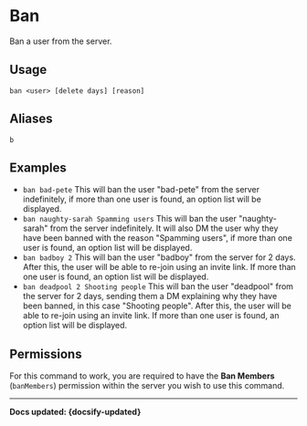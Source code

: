 # Ban
Ban a user from the server.

## Usage
`ban <user> [delete days] [reason]`

## Aliases
`b`

## Examples
- `ban bad-pete` This will ban the user "bad-pete" from the server indefinitely, if more than one user is found, an option list will be displayed.
- `ban naughty-sarah Spamming users` This will ban the user "naughty-sarah" from the server indefinitely. It will also DM the user why they have been banned with the reason "Spamming users", if more than one user is found, an option list will be displayed.
- `ban badboy 2` This will ban the user "badboy" from the server for 2 days. After this, the user will be able to re-join using an invite link. If more than one user is found, an option list will be displayed.
- `ban deadpool 2 Shooting people` This will ban the user "deadpool" from the server for 2 days, sending them a DM explaining why they have been banned, in this case "Shooting people". After this, the user will be able to re-join using an invite link. If more than one user is found, an option list will be displayed.

## Permissions
For this command to work, you are required to have the **Ban Members** (`banMembers`)  permission within the server you wish to use this command.

----

**Docs updated: {docsify-updated}**